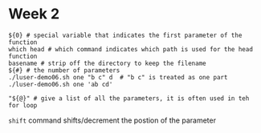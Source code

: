 # Week 2

```shell
${0} # special variable that indicates the first parameter of the function
which head # which command indicates which path is used for the head function
basename # strip off the directory to keep the filename
${#} # the number of parameters
./luser-demo06.sh one "b c" d  # "b c" is treated as one part
./luser-demo06.sh one 'ab cd'

"${@}" # give a list of all the parameters, it is often used in teh for loop

```

`shift` command shifts/decrement the postion of the parameter